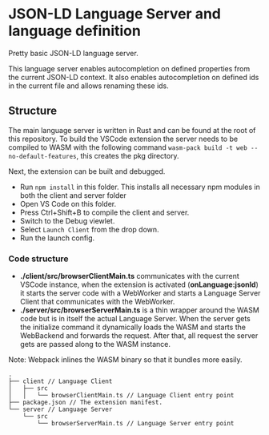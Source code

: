 # JSON-LD Language Server and language definition

Pretty basic JSON-LD language server. 

This language server enables autocompletion on defined properties from the current JSON-LD context.
It also enables autocompletion on defined ids in the current file and allows renaming these ids.

## Structure

The main language server is written in Rust and can be found at the root of this repository.
To build the VSCode extension the server needs to be compiled to WASM with the following command `wasm-pack build -t web --no-default-features`, this creates the pkg directory.

Next, the extension can be built and debugged.
- Run `npm install` in this folder. This installs all necessary npm modules in both the client and server folder
- Open VS Code on this folder.
- Press Ctrl+Shift+B to compile the client and server.
- Switch to the Debug viewlet.
- Select `Launch Client` from the drop down.
- Run the launch config.


### Code structure 

- __./client/src/browserClientMain.ts__ communicates with the current VSCode instance, when the extension is activated (__onLanguage:jsonld__) it starts the server code with a WebWorker and starts a Language Server Client that communicates with the WebWorker.
- __./server/src/browserServerMain.ts__ is a thin wrapper around the WASM code but is in itself the actual Language Server. When the server gets the initialize command it dynamically loads the WASM and starts the WebBackend and forwards the request. After that, all request the server gets are passed along to the WASM instance.

Note: Webpack inlines the WASM binary so that it bundles more easily.

```
.
├── client // Language Client
│   ├── src
│   │   └── browserClientMain.ts // Language Client entry point
├── package.json // The extension manifest.
└── server // Language Server
    └── src
        └── browserServerMain.ts // Language Server entry point
```

